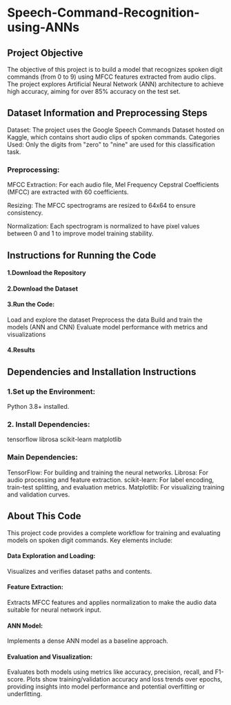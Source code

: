 # Speech-Command-Recognition-using-ANNs
## Project Objective

The objective of this project is to build a model that recognizes spoken digit commands (from 0 to 9) using MFCC features extracted from audio clips. The project explores Artificial Neural Network (ANN) architecture to achieve high accuracy, aiming for over 85% accuracy on the test set.

## Dataset Information and Preprocessing Steps

Dataset: The project uses the Google Speech Commands Dataset hosted on Kaggle, which contains short audio clips of spoken commands.
Categories Used: Only the digits from "zero" to "nine" are used for this classification task.
### Preprocessing:
MFCC Extraction: For each audio file, Mel Frequency Cepstral Coefficients (MFCC) are extracted with 60 coefficients.

Resizing: The MFCC spectrograms are resized to 64x64 to ensure consistency.

Normalization: Each spectrogram is normalized to have pixel values between 0 and 1 to improve model training stability.

## Instructions for Running the Code
#### 1.Download the Repository
#### 2.Download the Dataset
#### 3.Run the Code:
Load and explore the dataset
Preprocess the data
Build and train the models (ANN and CNN)
Evaluate model performance with metrics and visualizations
#### 4.Results

## Dependencies and Installation Instructions
### 1.Set up the Environment:
Python 3.8+ installed.

### 2. Install Dependencies:
tensorflow 
librosa 
scikit-learn
matplotlib

### Main Dependencies:
TensorFlow: For building and training the neural networks.
Librosa: For audio processing and feature extraction.
scikit-learn: For label encoding, train-test splitting, and evaluation metrics.
Matplotlib: For visualizing training and validation curves.

## About This Code
This project code provides a complete workflow for training and evaluating models on spoken digit commands. Key elements include:
#### Data Exploration and Loading:
Visualizes and verifies dataset paths and contents.
#### Feature Extraction: 
Extracts MFCC features and applies normalization to make the audio data suitable for neural network input.
#### ANN Model: 
Implements a dense ANN model as a baseline approach.
#### Evaluation and Visualization: 
Evaluates both models using metrics like accuracy, precision, recall, and F1-score. Plots show training/validation accuracy and loss trends over epochs, providing insights into model performance and potential overfitting or underfitting.

